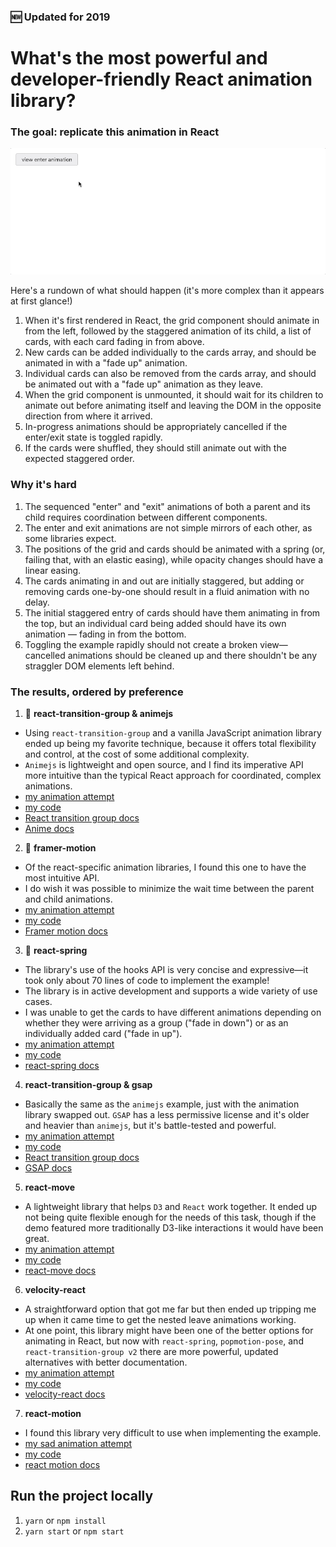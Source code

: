 ### 🆕 Updated for 2019

# What's the most powerful and developer-friendly React animation library?

### The goal: replicate this animation in React

![example animation](./src/assets/comparison.gif)

Here's a rundown of what should happen (it's more complex than it appears at first glance!)

1. When it's first rendered in React, the grid component should animate in from the left, followed by the staggered animation of its child, a list of cards, with each card fading in from above.
2. New cards can be added individually to the cards array, and should be animated in with a "fade up" animation.
3. Individual cards can also be removed from the cards array, and should be animated out with a "fade up" animation as they leave.
4. When the grid component is unmounted, it should wait for its children to animate out before animating itself and leaving the DOM in the opposite direction from where it arrived.
5. In-progress animations should be appropriately cancelled if the enter/exit state is toggled rapidly.
6. If the cards were shuffled, they should still animate out with the expected staggered order.

### Why it's hard

1. The sequenced "enter" and "exit" animations of both a parent and its child requires coordination between different components.
2. The enter and exit animations are not simple mirrors of each other, as some libraries expect.
3. The positions of the grid and cards should be animated with a spring (or, failing that, with an elastic easing), while opacity changes should have a linear easing.
4. The cards animating in and out are initially staggered, but adding or removing cards one-by-one should result in a fluid animation with no delay.
5. The initial staggered entry of cards should have them animating in from the top, but an individual card being added should have its own animation &mdash; fading in from the bottom.
6. Toggling the example rapidly should not create a broken view&mdash; cancelled animations should be cleaned up and there shouldn't be any straggler DOM elements left behind.

### The results, ordered by preference

1. 🥇 **react-transition-group & animejs**

- Using `react-transition-group` and a vanilla JavaScript animation library ended up being my favorite technique, because it offers total flexibility and control, at the cost of some additional complexity.
- `Animejs` is lightweight and open source, and I find its imperative API more intuitive than the typical React approach for coordinated, complex animations.
- [my animation attempt](https://alex.holachek.com/react-animation-comparison/?selectedKind=Animation%20Examples&selectedStory=React-Transition-Group%20%2B%20animejs&full=0&addons=1&stories=1&panelRight=0&addonPanel=storybook%2Factions%2Factions-panel)
- [my code](https://github.com/aholachek/react-animation-comparison/blob/master/src/react-transition-group-anime-example.js)
- [React transition group docs](http://reactcommunity.org/react-transition-group/)
- [Anime docs](https://github.com/juliangarnier/anime)

2. 🥈 **framer-motion**
 - Of the react-specific animation libraries, I found this one to have the most intuitive API.
 - I do wish it was possible to minimize the wait time between the parent and child animations.
- [my animation attempt](https://alex.holachek.com/react-animation-comparison/?path=/story/animation-examples--framer-motion)
- [my code](https://github.com/aholachek/react-animation-comparison/blob/master/src/framer-motion-example.js)
- [Framer motion docs](https://www.framer.com/api/motion/)

3. 🥉 **react-spring**

- The library's use of the hooks API is very concise and expressive&mdash;it took only about 70 lines of code to implement the example!
- The library is in active development and supports a wide variety of use cases.
- I was unable to get the cards to have different animations depending on whether they were arriving as a group ("fade in down") or as an individually added card ("fade in up").
- [my animation attempt](https://alex.holachek.com/react-animation-comparison/?selectedKind=Animation%20Examples&selectedStory=React-Spring&full=0&addons=1&stories=1&panelRight=0&addonPanel=storybook%2Factions%2Factions-panel)
- [my code](https://github.com/aholachek/react-animation-comparison/blob/master/src/react-spring-example.js)
- [react-spring docs](https://react-spring.surge.sh/)

4. **react-transition-group & gsap**

- Basically the same as the `animejs` example, just with the animation library swapped out. `GSAP` has a less permissive license and it's older and heavier than `animejs`, but it's battle-tested and powerful.
- [my animation attempt](https://alex.holachek.com/react-animation-comparison/?selectedKind=Animation%20Examples&selectedStory=React-Transition-Group%20%2B%20GSAP&full=0&addons=1&stories=1&panelRight=0&addonPanel=storybook%2Factions%2Factions-panel)
- [my code](https://github.com/aholachek/react-animation-comparison/blob/master/src/react-transition-group-gsap-example.js)
- [React transition group docs](http://reactcommunity.org/react-transition-group/)
- [GSAP docs](https://greensock.com/docs)

5.  **react-move**

- A lightweight library that helps `D3` and `React` work together. It ended up not being quite flexible enough for the needs of this task, though if the demo featured more traditionally D3-like interactions it would have been great.
- [my animation attempt](https://alex.holachek.com/react-animation-comparison/?selectedKind=Animation%20Examples&selectedStory=React-Move&full=0&addons=1&stories=1&panelRight=0&addonPanel=storybook%2Factions%2Factions-panel)
- [my code](https://github.com/aholachek/react-animation-comparison/blob/master/src/react-move-example.js)
- [react-move docs](https://react-move-example.js.org/#/)

6.  **velocity-react**

- A straightforward option that got me far but then ended up tripping me up when it came time to get the nested leave animations working.
- At one point, this library might have been one of the better options for animating in React, but now with `react-spring`, `popmotion-pose`, and `react-transition-group v2` there are more powerful, updated alternatives with better documentation.
- [my animation attempt](https://alex.holachek.com/react-animation-comparison/?selectedKind=Animation%20Examples&selectedStory=Velocity-React&full=0&addons=1&stories=1&panelRight=0&addonPanel=storybook%2Factions%2Factions-panel)
- [my code](https://github.com/aholachek/react-animation-comparison/blob/master/src/velocity-react-example.js)
- [velocity-react docs](https://github.com/google-fabric/velocity-react)

7.  **react-motion**

- I found this library very difficult to use when implementing the example.
- [my sad animation attempt](https://alex.holachek.com/react-animation-comparison/?selectedKind=Animation%20Examples&selectedStory=React-Motion&full=0&addons=1&stories=1&panelRight=0&addonPanel=storybook%2Factions%2Factions-panel)
- [my code](https://github.com/aholachek/react-animation-comparison/blob/master/src/react-motion-example.js)
- [react motion docs](https://github.com/chenglou/react-motion)

## Run the project locally

1. `yarn` or `npm install`
2. `yarn start` or `npm start`
